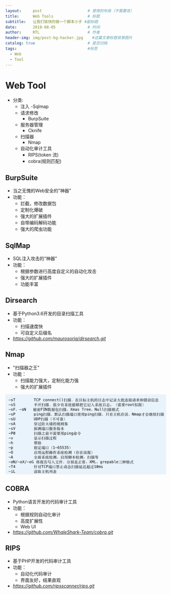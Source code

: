 ```yaml
---
layout:     post                    # 使用的布局（不需要改）
title:      Web Tools               # 标题 
subtitle:   让我们愉快的做一个脚本小子 #副标题
date:       2018-08-05              # 时间
author:     RTL                     # 作者
header-img: img/post-bg-hacker.jpg    #这篇文章标题背景图片
catalog: true                       # 是否归档
tags:                               #标签
  - Web
  - Tool
---
```


# Web Tool

- 分类:
  - 注入
    -Sqlmap
  - 请求修改
    - BurpSuite
  - 服务器管理
    - Cknife
  - 扫描器
    - Nmap
  - 自动化审计工具
    - RIPS(token 流)
    - cobra(规则匹配)

## BurpSuite

- 当之无愧的Web安全的”神器”
- 功能：
  - 拦截，修改数据包
  - 定制化爆破
  - 强大的扩展插件
  - 自带编码解码功能
  - 强大的爬虫功能

## SqlMap

- SQL注入攻击的“神器”
- 功能：
  - 根据参数进行高度自定义的自动化攻击
  - 强大的扩展插件
  - 功能丰富

## Dirsearch

- 基于Python3.6开发的目录扫描工具
- 功能：
  - 扫描速度快
  - 可自定义后缀名
- *https://github.com/maurosoria/dirsearch.git*

## Nmap

- "扫描器之王"
- 功能：
  - 扫描能力强大，定制化能力强
  - 强大的扩展插件

![](https://github.com/Chris-Ju/Picture/blob/master/nmap%E5%8F%82%E6%95%B0.png?raw=true)

## COBRA

- Python语言开发的代码审计工具
- 功能：
  - 根据规则自动化审计
  - 高度扩展性
  - Web UI
- *https://github.com/WhaleShark-Team/cobra.git*

## RIPS

- 基于PHP开发的代码审计工具
- 功能：
  - 自动化代码审计
  - 界面友好，结果直观
- *https://github.com/ripsscanner/rips.git*
